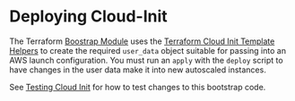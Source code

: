 # Deploying Cloud-Init

The Terraform [Boostrap
Module](https://github.com/18F/identity-devops/tree/master/terraform-modules/bootstrap)
uses the [Terraform Cloud Init Template
Helpers](https://www.terraform.io/docs/providers/template/d/cloudinit_config.html)
to create the required `user_data` object suitable for passing into an AWS
launch configuration.  You must run an `apply` with the `deploy` script to have
changes in the user data make it into new autoscaled instances.

See [Testing Cloud Init](../testing/cloud-init.md) for how to test changes to
this bootstrap code.
